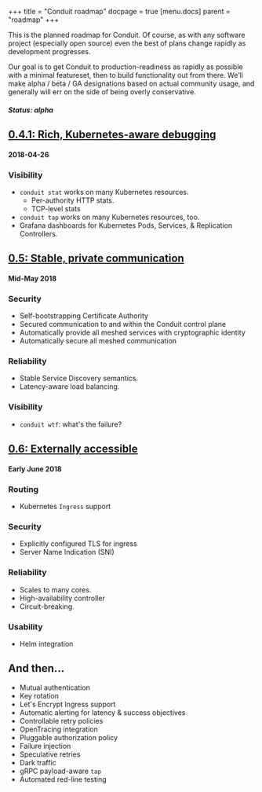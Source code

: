 +++
title = "Conduit roadmap"
docpage = true
[menu.docs]
  parent = "roadmap"
+++

This is the planned roadmap for Conduit. Of course, as with any software project
(especially open source) even the best of plans change rapidly as development progresses.

Our goal is to get Conduit to production-readiness as rapidly as possible with a minimal
featureset, then to build functionality out from there. We’ll make alpha / beta / GA
designations based on actual community usage, and generally will err on the side of being
overly conservative.


##### Status: alpha
## [0.4.1: Rich, Kubernetes-aware debugging](https://github.com/linkerd/linkerd2/milestone/10)
#### 2018-04-26

### Visibility

- `conduit stat` works on many Kubernetes resources.
  - Per-authority HTTP stats.
  - TCP-level stats
- `conduit tap` works on many Kubernetes resources, too.
- Grafana dashboards for Kubernetes Pods, Services, & Replication Controllers.

## [0.5: Stable, private communication](https://github.com/linkerd/linkerd2/milestone/7)
#### Mid-May 2018

### Security

- Self-bootstrapping Certificate Authority
- Secured communication to and within the Conduit control plane
- Automatically provide all meshed services with cryptographic identity
- Automatically secure all meshed communication

### Reliability

- Stable Service Discovery semantics.
- Latency-aware load balancing.

### Visibility

- `conduit wtf`: what's the failure?


## [0.6: Externally accessible](https://github.com/linkerd/linkerd2/milestone/8)
#### Early June 2018

### Routing

- Kubernetes `Ingress` support

### Security

- Explicitly configured TLS for ingress
- Server Name Indication (SNI)

### Reliability

- Scales to many cores.
- High-availability controller
- Circuit-breaking.

### Usability

- Helm integration


## And then...

- Mutual authentication
- Key rotation
- Let's Encrypt Ingress support
- Automatic alerting for latency & success objectives
- Controllable retry policies
- OpenTracing integration
- Pluggable authorization policy
- Failure injection
- Speculative retries
- Dark traffic
- gRPC payload-aware `tap`
- Automated red-line testing

